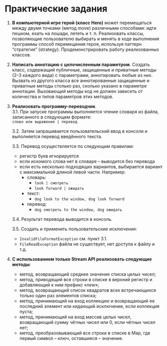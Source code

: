 # Практические задания  

1. **В компьютерной игре герой (класс Hero)** может перемещаться между двумя точками (метод move) различными способами: идти пешком, ехать на лошади, лететь и т. п. Реализовать классы, позволяющие пользователю выбирать и менять в ходе выполнения программы способ перемещения героя, используя паттерн “стратегия” (strategy). Продемонстрировать работу реализованных классов.  

2. **Написать аннотацию с целочисленным параметром**. Создать класс, содержащий публичные, защищенные и приватные методы (2–3 каждого вида) с параметрами, аннотировать любые из них. Вызвать из другого класса все аннотированные защищенные и приватные методы столько раз, сколько указано в параметре аннотации. Вызовающий методы код не должен зависеть от количества и типов параметров этих методов.  

3. **Реализовать программу-переводчик**.  
   3.1. При запуске программы выполняется чтение словаря из файла, записанного в следующем формате:  
   `слово или выражение | перевод`  
   
   3.2. Затем запрашивается пользовательский ввод в консоли и выполняется перевод введённого текста.  
   
   3.3. Перевод осуществляется по следующим правилам:  
   - регистр букв игнорируется  
   - если искомого слова нет в словаре – выводится без перевода  
   - если есть несколько подходящих вариантов, выбирается вариант с максимальной длиной левой части. Например:  
     - словарь:  
       - `look | смотреть`  
       - `look forward | ожидать`  
     - текст:  
       - `dog look to the window, dog look forward`  
     - перевод:  
       - `dog смотреть to the window, dog ожидать`  
   
   3.4. Результат перевода выводится в консоль.  
   
   3.5. Создать и применить пользовательские исключения:  
   - `InvalidFileFormatException` см. пункт 3.1.  
   - `FileReadException` файла не существует, нет доступа к файлу и т.д.  

4. **С использованием только Stream API реализовать следующие методы**:  
   - метод, возвращающий среднее значение списка целых чисел;  
   - метод, приводящий все строки в списке в верхний регистр и добавляющий к ним префикс «_new_»;  
   - метод, возвращающий список квадратов всех встречающихся только один раз элементов списка;  
   - метод, принимающий на вход коллекцию и возвращающий ее последний элемент или кидающий исключение, если коллекция пуста;  
   - метод, принимающий на вход массив целых чисел, возвращающий сумму чётных чисел или 0, если чётных чисел нет;  
   - метод, преобразовывающий все строки в списке в Map, где первый символ – ключ, оставшиеся – значение.
